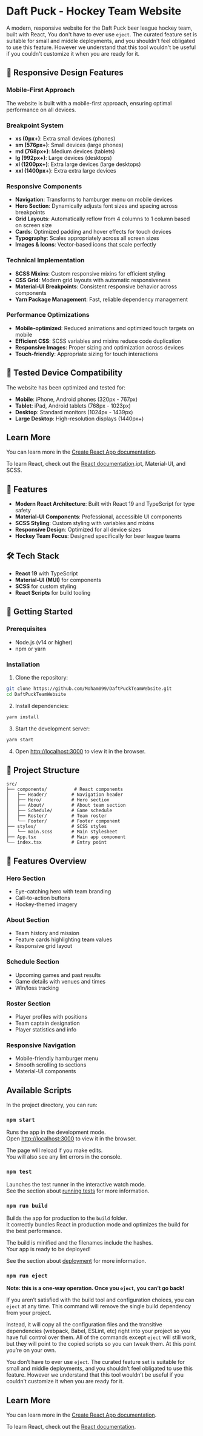 # Daft Puck - Hockey Team Website

A modern, responsive website for the Daft Puck beer league hockey team, built with React, You don't have to ever use `eject`. The curated feature set is suitable for small and middle deployments, and you shouldn't feel obligated to use this feature. However we understand that this tool wouldn't be useful if you couldn't customize it when you are ready for it.

## 🎯 Responsive Design Features

### Mobile-First Approach
The website is built with a mobile-first approach, ensuring optimal performance on all devices.

### Breakpoint System
- **xs (0px+)**: Extra small devices (phones)
- **sm (576px+)**: Small devices (large phones)  
- **md (768px+)**: Medium devices (tablets)
- **lg (992px+)**: Large devices (desktops)
- **xl (1200px+)**: Extra large devices (large desktops)
- **xxl (1400px+)**: Extra extra large devices

### Responsive Components
- **Navigation**: Transforms to hamburger menu on mobile devices
- **Hero Section**: Dynamically adjusts font sizes and spacing across breakpoints
- **Grid Layouts**: Automatically reflow from 4 columns to 1 column based on screen size
- **Cards**: Optimized padding and hover effects for touch devices
- **Typography**: Scales appropriately across all screen sizes
- **Images & Icons**: Vector-based icons that scale perfectly

### Technical Implementation
- **SCSS Mixins**: Custom responsive mixins for efficient styling
- **CSS Grid**: Modern grid layouts with automatic responsiveness
- **Material-UI Breakpoints**: Consistent responsive behavior across components
- **Yarn Package Management**: Fast, reliable dependency management

### Performance Optimizations
- **Mobile-optimized**: Reduced animations and optimized touch targets on mobile
- **Efficient CSS**: SCSS variables and mixins reduce code duplication
- **Responsive Images**: Proper sizing and optimization across devices
- **Touch-friendly**: Appropriate sizing for touch interactions

## 📱 Tested Device Compatibility

The website has been optimized and tested for:
- **Mobile**: iPhone, Android phones (320px - 767px)
- **Tablet**: iPad, Android tablets (768px - 1023px)
- **Desktop**: Standard monitors (1024px - 1439px)
- **Large Desktop**: High-resolution displays (1440px+)

## Learn More

You can learn more in the [Create React App documentation](https://facebook.github.io/create-react-app/docs/getting-started).

To learn React, check out the [React documentation](https://reactjs.org/).ipt, Material-UI, and SCSS.

## 🏒 Features

- **Modern React Architecture**: Built with React 19 and TypeScript for type safety
- **Material-UI Components**: Professional, accessible UI components
- **SCSS Styling**: Custom styling with variables and mixins
- **Responsive Design**: Optimized for all device sizes
- **Hockey Team Focus**: Designed specifically for beer league teams

## 🛠️ Tech Stack

- **React 19** with TypeScript
- **Material-UI (MUI)** for components
- **SCSS** for custom styling
- **React Scripts** for build tooling

## 🚀 Getting Started

### Prerequisites

- Node.js (v14 or higher)
- npm or yarn

### Installation

1. Clone the repository:
```bash
git clone https://github.com/Moham099/DaftPuckTeamWebsite.git
cd DaftPuckTeamWebsite
```

2. Install dependencies:
```bash
yarn install
```

3. Start the development server:
```bash
yarn start
```

4. Open [http://localhost:3000](http://localhost:3000) to view it in the browser.

## 📁 Project Structure

```
src/
├── components/          # React components
│   ├── Header/         # Navigation header
│   ├── Hero/           # Hero section
│   ├── About/          # About team section
│   ├── Schedule/       # Game schedule
│   ├── Roster/         # Team roster
│   └── Footer/         # Footer component
├── styles/             # SCSS styles
│   └── main.scss       # Main stylesheet
├── App.tsx             # Main app component
└── index.tsx           # Entry point
```

## 🎨 Features Overview

### Hero Section
- Eye-catching hero with team branding
- Call-to-action buttons
- Hockey-themed imagery

### About Section
- Team history and mission
- Feature cards highlighting team values
- Responsive grid layout

### Schedule Section
- Upcoming games and past results
- Game details with venues and times
- Win/loss tracking

### Roster Section
- Player profiles with positions
- Team captain designation
- Player statistics and info

### Responsive Navigation
- Mobile-friendly hamburger menu
- Smooth scrolling to sections
- Material-UI components

## Available Scripts

In the project directory, you can run:

### `npm start`

Runs the app in the development mode.\
Open [http://localhost:3000](http://localhost:3000) to view it in the browser.

The page will reload if you make edits.\
You will also see any lint errors in the console.

### `npm test`

Launches the test runner in the interactive watch mode.\
See the section about [running tests](https://facebook.github.io/create-react-app/docs/running-tests) for more information.

### `npm run build`

Builds the app for production to the `build` folder.\
It correctly bundles React in production mode and optimizes the build for the best performance.

The build is minified and the filenames include the hashes.\
Your app is ready to be deployed!

See the section about [deployment](https://facebook.github.io/create-react-app/docs/deployment) for more information.

### `npm run eject`

**Note: this is a one-way operation. Once you `eject`, you can’t go back!**

If you aren’t satisfied with the build tool and configuration choices, you can `eject` at any time. This command will remove the single build dependency from your project.

Instead, it will copy all the configuration files and the transitive dependencies (webpack, Babel, ESLint, etc) right into your project so you have full control over them. All of the commands except `eject` will still work, but they will point to the copied scripts so you can tweak them. At this point you’re on your own.

You don’t have to ever use `eject`. The curated feature set is suitable for small and middle deployments, and you shouldn’t feel obligated to use this feature. However we understand that this tool wouldn’t be useful if you couldn’t customize it when you are ready for it.

## Learn More

You can learn more in the [Create React App documentation](https://facebook.github.io/create-react-app/docs/getting-started).

To learn React, check out the [React documentation](https://reactjs.org/).
